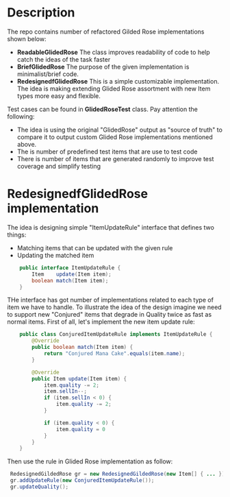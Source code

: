 # Description

The repo contains number of refactored Gilded Rose implementations shown below:
  * **ReadableGlidedRose**  The class improves readability of code to help catch the ideas of the task faster
  * **BriefGlidedRose**  The purpose of the given implementation is minimalist/brief code.
  * **RedesignedfGlidedRose** This is a simple customizable implementation. The idea is making extending Glided Rose assortment with new Item types more easy and flexible.

Test cases can be found in **GlidedRoseTest** class. Pay attention the following:
  * The idea is using the original "GlidedRose" output as "source of truth" to compare it to output custom Glided Rose implementations mentioned above.
  * The is number of predefined test items that are use to test code
  * There is number of items that are generated randomly to improve test coverage and simplify testing


# RedesignedfGlidedRose implementation

The idea is designing simple "ItemUpdateRule" interface that defines two things:
  * Matching items that can be updated with the given rule
  * Updating the matched item

```java
    public interface ItemUpdateRule {
        Item    update(Item item);
        boolean match(Item item);
    }
```

THe interface has got number of implementations related to each type of item we have to handle. To illustrate the idea of the design imagine we need to support new "Conjured" items that degrade in Quality twice as fast as normal items. First of all, let's implement the new item update rule:

```java
    public class ConjuredItemUpdateRule implements ItemUpdateRule {
        @Override
        public boolean match(Item item) {
            return "Conjured Mana Cake".equals(item.name);
        }

        @Override
        public Item update(Item item) {
            item.quality -= 2;
            item.sellIn--;
            if (item.sellIn < 0) {
                item.quality -= 2;
            }

            if (item.quality < 0) {
                item.quality = 0
            }
        }
    }
```

Then use the rule in Glided Rose implementation as follow:

```java
 RedesignedGildedRose gr = new RedesignedGildedRose(new Item[] { ... });
 gr.addUpdateRule(new ConjuredItemUpdateRule());
 gr.updateQuality();
```


